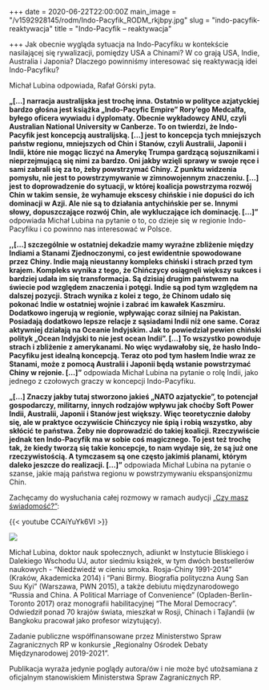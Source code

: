 +++
date = 2020-06-22T22:00:00Z
main_image = "/v1592928145/rodm/Indo-Pacyfik_RODM_rkjbpy.jpg"
slug = "indo-pacyfik-reaktywacja"
title = "Indo-Pacyfik – reaktywacja"

+++
Jak obecnie wygląda sytuacja na Indo-Pacyfiku w kontekście nasilającej się rywalizacji, pomiędzy USA a Chinami? W co grają USA, Indie, Australia i Japonia? Dlaczego powinniśmy interesować się reaktywacją idei Indo-Pacyfiku?

Michał Lubina odpowiada, Rafał Górski pyta.

**„\[…\] narracja australijska jest trochę inna. Ostatnio w polityce azjatyckiej bardzo głośna jest książka „Indo-Pacyfic Empire” Rory’ego Medcalfa, byłego oficera wywiadu i dyplomaty. Obecnie wykładowcy ANU, czyli Australian National University w Canberze. To on twierdzi, że Indo-Pacyfik jest koncepcją australijską. \[…\] jest to koncepcja tych mniejszych państw regionu, mniejszych od Chin i Stanów, czyli Australii, Japonii i Indii, które nie mogąc liczyć na Amerykę Trumpa gardzącą sojusznikami i nieprzejmującą się nimi za bardzo. Oni jakby wzięli sprawy w swoje ręce i sami zabrali się za to, żeby powstrzymać Chiny. Z punktu widzenia pomysłu, nie jest to powstrzymywanie w zimnowojennym znaczeniu. \[…\] jest to doprowadzenie do sytuacji, w której koalicja powstrzyma rozwój Chin w takim sensie, że wyhamuje ekscesy chińskie i nie dopuści do ich dominacji w Azji. Ale nie są to działania antychińskie per se. Innymi słowy, dopuszczające rozwój Chin, ale wykluczające ich dominację. \[…\]”** odpowiada Michał Lubina na pytanie o to, co dzieje się w regionie Indo-Pacyfiku i co powinno nas interesować w Polsce.

**,,\[…\] szczególnie w ostatniej dekadzie mamy wyraźne zbliżenie między Indiami a Stanami Zjednoczonymi, co jest ewidentnie spowodowane przez Chiny. Indie mają nieustanny kompleks chiński i strach przed tym krajem. Kompleks wynika z tego, że Chińczycy osiągnęli większy sukces i bardziej udała im się transformacja. Są dzisiaj drugim państwem na świecie pod względem znaczenia i potęgi. Indie są pod tym względem na dalszej pozycji. Strach wynika z kolei z tego, że Chinom udało się pokonać Indie w ostatniej wojnie i zabrać im kawałek Kaszmiru. Dodatkowo ingerują w regionie, wpływając coraz silniej na Pakistan. Posiadają dodatkowo lepsze relacje z sąsiadami Indii niż one same. Coraz aktywniej działają na Oceanie Indyjskim. Jak to powiedział pewien chiński polityk „Ocean Indyjski to nie jest ocean Indii”. \[…\] To wszystko powoduje strach i zbliżenie z amerykanami. No więc wydawałoby się, że hasło Indo-Pacyfiku jest idealną koncepcją. Teraz oto pod tym hasłem Indie wraz ze Stanami, może z pomocą Australii i Japonii będą wstanie powstrzymać Chiny w rejonie. \[…\]”** odpowiada Michał Lubina na pytanie o rolę Indii, jako jednego z czołowych graczy w koncepcji Indo-Pacyfiku.

**„\[…\] Znaczy jakby tutaj stworzono jakieś „NATO azjatyckie”, to potencjał gospodarczy, militarny, innych rodzajów wpływu jak choćby Soft Power Indii, Australii, Japonii i Stanów jest większy. Więc teoretycznie dałoby się, ale w praktyce oczywiście Chińczycy nie śpią i robią wszystko, aby skłócić te państwa. Żeby nie doprowadzić do takiej koalicji. Rzeczywiście jednak ten Indo-Pacyfik ma w sobie coś magicznego. To jest też trochę tak, że kiedy tworzą się takie koncepcje, to nam wydaje się, że są już one rzeczywistością. A tymczasem są one często jakimiś planami, którym daleko jeszcze do realizacji. \[…\]”** odpowiada Michał Lubina na pytanie o szanse, jakie mają państwa regionu w powstrzymywaniu ekspansjonizmu Chin.

Zachęcamy do wysłuchania całej rozmowy w ramach audycji [„Czy masz świadomość?”](https://instytutsprawobywatelskich.pl/indo-pacyfik-reaktywacja/ "https://instytutsprawobywatelskich.pl/indo-pacyfik-reaktywacja/"):

{{< youtube CCAiYuYk6VI >}}

![](https://res.cloudinary.com/inspro/image/upload/v1589991167/rodm/Michal-Lubina_wesoiv.jpg)

Michał Lubina, doktor nauk społecznych, adiunkt w Instytucie Bliskiego i Dalekiego Wschodu UJ, autor siedmiu książek, w tym dwóch bestsellerów naukowych - “Niedźwiedź w cieniu smoka. Rosja-Chiny 1991-2014” (Kraków, Akademicka 2014) i “Pani Birmy. Biografia polityczna Aung San Suu Kyi” (Warszawa, PWN 2015), a także debiutu międzynarodowego “Russia and China. A Political Marriage of Convenience” (Opladen-Berlin-Toronto 2017) oraz monografii habilitacyjnej “The Moral Democracy”. Odwiedził ponad 70 krajów świata, mieszkał w Rosji, Chinach i Tajlandii (w Bangkoku pracował jako profesor wizytujący).

Zadanie publiczne współfinansowane przez Ministerstwo Spraw Zagranicznych RP w konkursie „Regionalny Ośrodek Debaty Międzynarodowej 2019-2021”.

Publikacja wyraża jedynie poglądy autora/ów i nie może być utożsamiana z oficjalnym stanowiskiem Ministerstwa Spraw Zagranicznych RP.